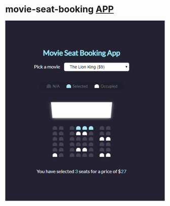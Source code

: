 #  movie-seat-booking [APP](https://tudorbejinari.github.io/movie-seat-booking/)
![movie](https://github.com/tudorbejinari/movie-seat-booking/blob/master/movie.png)
